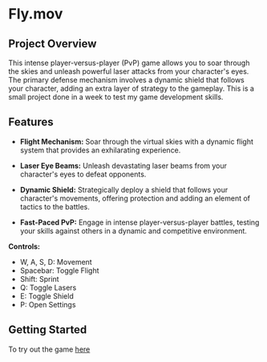 # Fly.mov

## Project Overview

This intense player-versus-player (PvP) game allows you to soar through the skies and unleash powerful laser attacks from your character's eyes. 
The primary defense mechanism involves a dynamic shield that follows your character, adding an extra layer of strategy to the gameplay. 
This is a small project done in a week to test my game development skills.

## Features

- **Flight Mechanism:** Soar through the virtual skies with a dynamic flight system that provides an exhilarating experience.

- **Laser Eye Beams:** Unleash devastating laser beams from your character's eyes to defeat opponents.

- **Dynamic Shield:** Strategically deploy a shield that follows your character's movements, offering protection and adding an element of tactics to the battles.

- **Fast-Paced PvP:** Engage in intense player-versus-player battles, testing your skills against others in a dynamic and competitive environment.

**Controls:**
   - W, A, S, D: Movement
   - Spacebar: Toggle Flight
   - Shift: Sprint
   - Q: Toggle Lasers
   - E: Toggle Shield
   - P: Open Settings

## Getting Started

To try out the game [here](https://www.roblox.com/games/16144887451/fly-mov)


